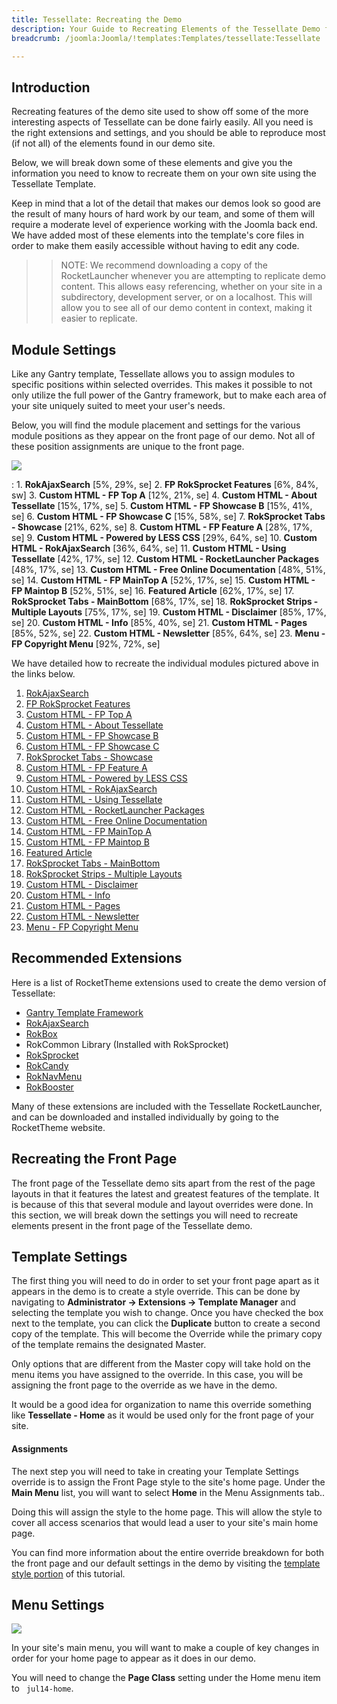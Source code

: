 ```yaml
---
title: Tessellate: Recreating the Demo
description: Your Guide to Recreating Elements of the Tessellate Demo for Joomla
breadcrumb: /joomla:Joomla/!templates:Templates/tessellate:Tessellate

---
```


Introduction
-----

Recreating features of the demo site used to show off some of the more interesting aspects of Tessellate can be done fairly easily. All you need is the right extensions and settings, and you should be able to reproduce most (if not all) of the elements found in our demo site.

Below, we will break down some of these elements and give you the information you need to know to recreate them on your own site using the Tessellate Template.

Keep in mind that a lot of the detail that makes our demos look so good are the result of many hours of hard work by our team, and some of them will require a moderate level of experience working with the Joomla back end. We have added most of these elements into the template's core files in order to make them easily accessible without having to edit any code.

>> NOTE: We recommend downloading a copy of the RocketLauncher whenever you are attempting to replicate demo content. This allows easy referencing, whether on your site in a subdirectory, development server, or on a localhost. This will allow you to see all of our demo content in context, making it easier to replicate.

Module Settings
-----

Like any Gantry template, Tessellate allows you to assign modules to specific positions within selected overrides. This makes it possible to not only utilize the full power of the Gantry framework, but to make each area of your site uniquely suited to meet your user's needs.

Below, you will find the module placement and settings for the various module positions as they appear on the front page of our demo. Not all of these position assignments are unique to the front page.

![][template2]

:   1. **RokAjaxSearch**  [5%, 29%, se]
    2. **FP RokSprocket Features**  [6%, 84%, sw]
    3. **Custom HTML - FP Top A**  [12%, 21%, se]
    4. **Custom HTML - About Tessellate**  [15%, 17%, se]
    5. **Custom HTML - FP Showcase B**  [15%, 41%, se]
    6. **Custom HTML - FP Showcase C**  [15%, 58%, se]
    7. **RokSprocket Tabs - Showcase**  [21%, 62%, se]
    8. **Custom HTML - FP Feature A**  [28%, 17%, se]
    9. **Custom HTML - Powered by LESS CSS**  [29%, 64%, se]
    10. **Custom HTML - RokAjaxSearch**  [36%, 64%, se]
    11. **Custom HTML - Using Tessellate**  [42%, 17%, se]
    12. **Custom HTML - RocketLauncher Packages** [48%, 17%, se]
    13. **Custom HTML - Free Online Documentation** [48%, 51%, se]
    14. **Custom HTML - FP MainTop A** [52%, 17%, se]
    15. **Custom HTML - FP Maintop B** [52%, 51%, se]
    16. **Featured Article** [62%, 17%, se]
    17. **RokSprocket Tabs - MainBottom** [68%, 17%, se]
    18. **RokSprocket Strips - Multiple Layouts** [75%, 17%, se]
    19. **Custom HTML - Disclaimer** [85%, 17%, se]
    20. **Custom HTML - Info** [85%, 40%, se]
    21. **Custom HTML - Pages** [85%, 52%, se]
    22. **Custom HTML - Newsletter** [85%, 64%, se]
    23. **Menu - FP Copyright Menu** [92%, 72%, se]

We have detailed how to recreate the individual modules pictured above in the links below.

1. [RokAjaxSearch][module1]
2. [FP RokSprocket Features][module2]
3. [Custom HTML - FP Top A][module3]
4. [Custom HTML - About Tessellate][module4]
5. [Custom HTML - FP Showcase B][module5]
6. [Custom HTML - FP Showcase C][module6]
7. [RokSprocket Tabs - Showcase][module7]
8. [Custom HTML - FP Feature A][module8]
9. [Custom HTML - Powered by LESS CSS][module9]
10. [Custom HTML - RokAjaxSearch][module10]
11. [Custom HTML - Using Tessellate][module11]
12. [Custom HTML - RocketLauncher Packages][module22]
13. [Custom HTML - Free Online Documentation][module23]
14. [Custom HTML - FP MainTop A][module12]
15. [Custom HTML - FP Maintop B][module13]
16. [Featured Article][module14]
17. [RokSprocket Tabs - MainBottom][module15]
18. [RokSprocket Strips - Multiple Layouts][module16]
19. [Custom HTML - Disclaimer][module17]
20. [Custom HTML - Info][module18]
21. [Custom HTML - Pages][module19]
22. [Custom HTML - Newsletter][module20]
23. [Menu - FP Copyright Menu][module21]


Recommended Extensions
-----

Here is a list of RocketTheme extensions used to create the demo version of Tessellate:

* [Gantry Template Framework][gantry]
* [RokAjaxSearch][rokajaxsearch]
* [RokBox][rokbox]
* RokCommon Library (Installed with RokSprocket)
* [RokSprocket][roksprocket]
* [RokCandy][rokcandy]
* [RokNavMenu][roknavmenu]
* [RokBooster][rokbooster]

Many of these extensions are included with the Tessellate RocketLauncher, and can be downloaded and installed individually by going to the RocketTheme website.

Recreating the Front Page
-----

The front page of the Tessellate demo sits apart from the rest of the page layouts in that it features the latest and greatest features of the template. It is because of this that several module and layout overrides were done. In this section, we will break down the settings you will need to recreate elements present in the front page of the Tessellate demo.

Template Settings
-----

The first thing you will need to do in order to set your front page apart as it appears in the demo is to create a style override. This can be done by navigating to **Administrator -> Extensions -> Template Manager** and selecting the template you wish to change.  Once you have checked the box next to the template, you can click the **Duplicate** button to create a second copy of the template. This will become the Override while the primary copy of the template remains the designated Master.

Only options that are different from the Master copy will take hold on the menu items you have assigned to the override. In this case, you will be assigning the front page to the override as we have in the demo.

It would be a good idea for organization to name this override something like **Tessellate - Home** as it would be used only for the front page of your site.

#### Assignments

The next step you will need to take in creating your Template Settings override is to assign the Front Page style to the site's home page. Under the **Main Menu** list, you will want to select **Home** in the Menu Assignments tab..

Doing this will assign the style to the home page. This will allow the style to cover all access scenarios that would lead a user to your site's main home page.

You can find more information about the entire override breakdown for both the front page and our default settings in the demo by visiting the [template style portion][demooverride] of this tutorial.

Menu Settings
-----

![][mainmenu]

In your site's main menu, you will want to make a couple of key changes in order for your home page to appear as it does in our demo.

You will need to change the **Page Class** setting under the Home menu item to ` jul14-home`.

[gantry]: http://gantry-framework.org/download
[rokajaxsearch]: http://www.rockettheme.com/joomla/extensions/rokajaxsearch
[rokbox]: http://www.rockettheme.com/joomla/extensions/rokbox
[roksprocket]: http://www.rockettheme.com/joomla/extensions/roksprocket
[template2]: assets/tessellate2.jpeg
[demooverride]: demo_override.md
[roknavmenu]: http://www.rockettheme.com/joomla/extensions/roknavmenu
[rokbooster]: http://www.rockettheme.com/joomla/extensions/rokbooster
[rokcandy]: http://www.rockettheme.com/joomla/extensions/rokcandy
[module1]: demo_module_1.md
[module2]: demo_module_2.md
[module3]: demo_module_3.md
[module4]: demo_module_4.md
[module5]: demo_module_5.md
[module6]: demo_module_6.md
[module7]: demo_module_7.md
[module8]: demo_module_8.md
[module9]: demo_module_9.md
[module10]: demo_module_10.md
[module11]: demo_module_11.md
[module12]: demo_module_12.md
[module13]: demo_module_13.md
[module14]: demo_module_14.md
[module15]: demo_module_15.md
[module16]: demo_module_16.md
[module17]: demo_module_17.md
[module18]: demo_module_18.md
[module19]: demo_module_19.md
[module20]: demo_module_20.md
[module21]: demo_module_21.md
[module22]: demo_module_22.md
[module23]: demo_module_23.md
[mainmenu]: assets/menu_1.jpeg
[article]: assets/article.jpg
[demo11]: assets/demo_10.jpeg
[mobile]: assets/mobilemenu.jpeg
[mobile2]: mobilemenu.md
[sidepanelmodule]: demo_module_10.md
[sidepanel]: assets/sidepanel.jpeg
